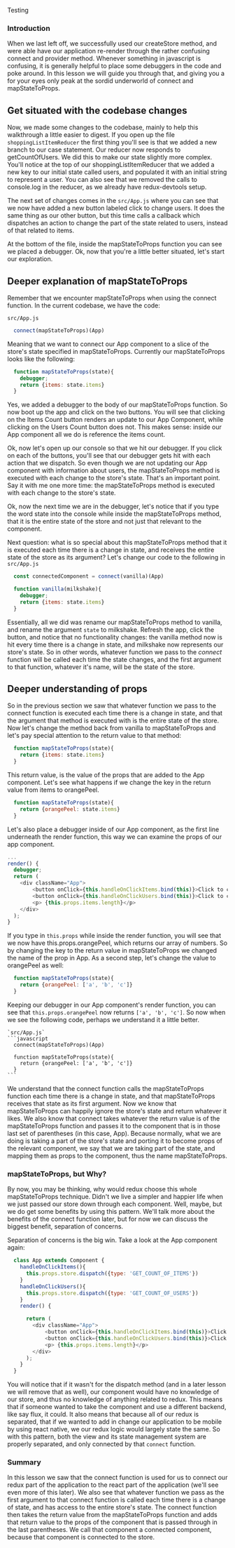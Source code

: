 Testing

### Introduction

When we last left off, we successfully used our createStore method, and were able have our application re-render through the rather confusing connect and provider method.  Whenever something in javascript is confusing, it is generally helpful to place some debuggers in the code and poke around.  In this lesson we will guide you through that, and giving you a for your eyes only peak at the sordid underworld of connect and mapStateToProps.

## Get situated with the codebase changes

Now, we made some changes to the codebase, mainly to help this walkthrough a little easier to digest.  If you open up the file `shoppingListItemReducer` the first thing you'll see is that we added a new branch to our case statement.  Our reducer now responds to getCountOfUsers.  We did this to make our state slightly more complex.  You'll notice at the top of our shoppingListItemReducer that we added a new key to our initial state called users, and populated it with an initial string to represent a user.  You can also see that we removed the calls to console.log in the reducer, as we already have redux-devtools setup.

The next set of changes comes in the `src/App.js` where you can see that we now have added a new button labeled click to change users.  It does the same thing as our other button, but this time calls a callback which dispatches an action to change the part of the state related to users, instead of that related to items.

At the bottom of the file, inside the mapStateToProps function you can see we placed a debugger.  Ok, now that you're a little better situated, let's start our exploration.

## Deeper explanation of mapStateToProps

Remember that we encounter mapStateToProps when using the connect function.   In the current codebase, we have the code:

`src/App.js`
```javascript
  connect(mapStateToProps)(App)
```

Meaning that we want to connect our App component to a slice of the store's state specified in mapStateToProps.  Currently our mapStateToProps looks like the following:

```javascript
  function mapStateToProps(state){
    debugger;
    return {items: state.items}
  }
```

Yes, we added a debugger to the body of our mapStateToProps function. So now boot up the app and click on the two buttons. You will see that clicking on the Items Count button renders an update to our App Component, while clicking on the Users Count button does not.  This makes sense: inside our App component all we do is reference the items count.  

Ok, now let's open up our console so that we hit our debugger.  If you click on each of the buttons, you'll see that our debugger gets hit with each action that we dispatch. So even though we are not updating our App component with information about users, the mapStateToProps method is executed with each change to the store's state.  That's an important point.  Say it with me one more time: the mapStateToProps method is executed with each change to the store's state.  

Ok, now the next time we are in the debugger, let's notice that if you type the word state into the console while inside the mapStateToProps method, that it is the entire state of the store and not just that relevant to the component.

Next question: what is so special about this mapStateToProps method that it is executed each time there is a change in state, and receives the entire state of the store as its argument?  Let's change our code to the following in `src/App.js`

```javascript
  const connectedComponent = connect(vanilla)(App)

  function vanilla(milkshake){
    debugger;
    return {items: state.items}
  }
```

Essentially, all we did was rename our mapStateToProps method to vanilla, and rename the argument `state` to milkshake.  Refresh the app, click the button, and notice that no functionality changes: the vanilla method now is hit every time there is a change in state, and milkshake now represents our store's state.  So in other words, whatever function we pass to the *connect* function will be called each time the state changes, and the first argument to that function, whatever it's name, will be the state of the store.  

## Deeper understanding of props

So in the previous section we saw that whatever function we pass to the connect function is executed each time there is a change in state, and that the argument that method is executed with is the entire state of the store.  Now let's change the method back from vanilla to mapStateToProps and let's pay special attention to the return value to that method:

```javascript
  function mapStateToProps(state){
    return {items: state.items}
  }
```

This return value, is the value of the props that are added to the App component.  Let's see what happens if we change the key in the return value from items to orangePeel.

```javascript
  function mapStateToProps(state){
    return {orangePeel: state.items}
  }
```

Let's also place a debugger inside of our App component, as the first line underneath the render function, this way we can examine the props of our app component.  

```javascript
...
render() {
  debugger;
  return (
    <div className="App">
        <button onClick={this.handleOnClickItems.bind(this)}>Click to change items count</button>
        <button onClick={this.handleOnClickUsers.bind(this)}>Click to change user count</button>
        <p> {this.props.items.length}</p>
    </div>
  );
}
```

If you type in `this.props` while inside the render function, you will see that we now have this.props.orangePeel, which returns our array of numbers.  So by changing the key to the return value in mapStateToProps we changed the name of the prop in App.  As a second step, let's change the value to orangePeel as well:

```javascript
  function mapStateToProps(state){
    return {orangePeel: ['a', 'b', 'c']}
  }
```

Keeping our debugger in our App component's render function, you can see that `this.props.orangePeel` now returns `['a', 'b', 'c']`.  So now when we see the following code, perhaps we understand it a little better.

    `src/App.js`
    ```javascript
      connect(mapStateToProps)(App)

      function mapStateToProps(state){
        return {orangePeel: ['a', 'b', 'c']}
      }
    ```

We understand that the connect function calls the mapStateToProps function each time there is a change in state, and that mapStateToProps receives that state as its first argument.  Now we know that mapStateToProps can happily ignore the store's state and return whatever it likes.  We also know that connect takes whatever the return value is of the mapStateToProps function and passes it to the component that is in those last set of parentheses (in this case, App).  Because normally, what we are doing is taking a part of the store's state and porting it to become props of the relevant component, we say that we are taking part of the state, and mapping them as props to the component, thus the name mapStateToProps.

### mapStateToProps, but Why?

By now, you may be thinking, why would redux choose this whole mapStateToProps technique.  Didn't we live a simpler and happier life when we just passed our store down through each component.  Well, maybe, but we do get some benefits by using this pattern.  We'll talk more about the benefits of the connect function later, but for now we can discuss the biggest benefit, separation of concerns.

Separation of concerns is the big win.  Take a look at the App component again:

```javascript
  class App extends Component {
    handleOnClickItems(){
      this.props.store.dispatch({type: 'GET_COUNT_OF_ITEMS'})
    }
    handleOnClickUsers(){
      this.props.store.dispatch({type: 'GET_COUNT_OF_USERS'})
    }
    render() {

      return (
        <div className="App">
            <button onClick={this.handleOnClickItems.bind(this)}>Click to change items count</button>
            <button onClick={this.handleOnClickUsers.bind(this)}>Click to change user count</button>
            <p> {this.props.items.length}</p>
        </div>
      );
    }
  }

```

You will notice that if it wasn't for the dispatch method (and in a later lesson we will remove that as well), our component would have no knowledge of our store, and thus no knowledge of anything related to redux.  This means that if someone wanted to take the component and use a different backend, like say flux, it could.  It also means that because all of our redux is separated, that if we wanted to add in change our application to be mobile by using react native, we our redux logic would largely state the same.  So with this pattern, both the view and its state management system are properly separated, and only connected by that `connect` function.  


### Summary

In this lesson we saw that the connect function is used for us to connect our redux part of the application to the react part of the application (we'll see even more of this later).  We also see that whatever function we pass as the first argument to that connect function is called each time there is a change of state, and has access to the entire store's state.  The connect function then takes the return value from the mapStateToProps function and adds that return value to the props of the component that is passed through in the last parentheses.  We call that component a connected component, because that component is connected to the store.  

